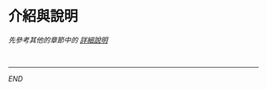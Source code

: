 # 介紹與說明


_先參考其他的章節中的 [詳細說明](https://github.com/samhsiao6238/RaspberryPi_20231015/blob/main/D02_Git_&_GitHub/3_整合_GitHub/1_Codespaces/3_使用_Docker_容器.md)_

<br>

___

_END_
